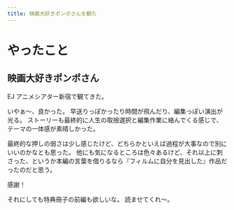 ```yaml
---
title: 映画大好きポンポさんを観た
---
```


# やったこと

## 映画大好きポンポさん

EJ アニメシアター新宿で観てきた。

いやぁ〜、良かった。
早送りっぽかったり時間が飛んだり、編集っぽい演出が光る。
ストーリーも最終的に人生の取捨選択と編集作業に絡んでくる感じで、テーマの一体感が素晴しかった。

最終的な押しの弱さは少し感じたけど、どちらかといえば過程が大事なので別にいいのかなとも思った。
他にも気になるところは色々あるけど、それ以上に刺さった、というか本編の言葉を借りるなら『フィルムに自分を見出した』作品だったのだと思う。

感謝！

それにしても特典冊子の前編も欲しいな。
読ませてくれ〜。
